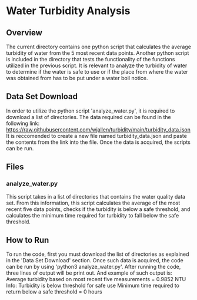 # Water Turbidity Analysis

## Overview
The current directory contains one python script that calculates the average turbidity of water from the 5 most recent data points. Another python script is included in the directory that tests the functionality of the functions utilized in the previous script. It is relevant to analyze the turbidity of water to determine if the water is safe to use or if the place from where the water was obtained from has to be put under a water boil notice.

## Data Set Download
In order to utilize the python script 'analyze_water.py', it is required to download a list of directories. The data required can be found in the following link:
https://raw.githubusercontent.com/wjallen/turbidity/main/turbidity_data.json
It is reccomended to create a new file named turbidity_data.json and paste the contents from the link into the file. Once the data is acquired, the scripts can be run.

## Files
### analyze_water.py
This script takes in a list of directories that contains the water quality data set. From this information, this script calculates the average of the most recent five data points, checks if the turbidity is below a safe threshold, and calculates the minimum time required for turbidity to fall below the safe threshold.

## How to Run
To run the code, first you must download the list of directories as explained in the 'Data Set Download' section. Once such data is acquired, the code can be run by using 'python3 analyze_water.py'. After running the code, three lines of output will be print out. And example of such output is:
Average turbidity based on most recent five measurements = 0.9852 NTU
Info: Turbidity is below threshold for safe use
Minimum time required to return below a safe threshold = 0 hours   
